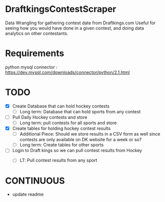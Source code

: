 # DraftkingsContestScraper
Data Wrangling for gathering contest date from Draftkings.com  Useful for seeing how you would have done in a given contest, and doing data analytics on other contestants.

# Requirements
python mysql connector : https://dev.mysql.com/downloads/connector/python/2.1.html

# TODO
-[x] Create Database that can hold hockey contests
    -[ ] Long term: Database that can hold sports from any contest
-[ ] Pull Daily Hockey contests and store
    -[ ] Long term: pull contests for all sports and store
-[x] Create tables for holding hockey contest results
    -[ ] Additional Piece: Should we store results in a CSV form as well since contests are only available on DK website for a week or so?
    -[ ] Long term: Create tables for other sports
-[ ] Login to Draft kings so we can pull contest results from Hockey
    -[ ] LT: Pull contest results from any sport


# CONTINUOUS
- update readme




